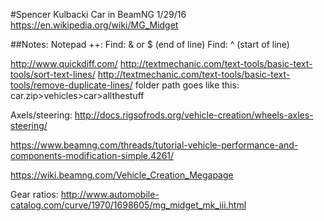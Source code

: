 #Spencer Kulbacki
Car in BeamNG 1/29/16
https://en.wikipedia.org/wiki/MG_Midget

##Notes:
Notepad ++:
Find: & or $ (end of line)
Find: ^ (start of line)

http://www.quickdiff.com/
http://textmechanic.com/text-tools/basic-text-tools/sort-text-lines/
http://textmechanic.com/text-tools/basic-text-tools/remove-duplicate-lines/
folder path goes like this:  
car.zip>vehicles>car>allthestuff

Axels/steering:
http://docs.rigsofrods.org/vehicle-creation/wheels-axles-steering/

https://www.beamng.com/threads/tutorial-vehicle-performance-and-components-modification-simple.4261/

https://wiki.beamng.com/Vehicle_Creation_Megapage

Gear ratios:
http://www.automobile-catalog.com/curve/1970/1698605/mg_midget_mk_iii.html
